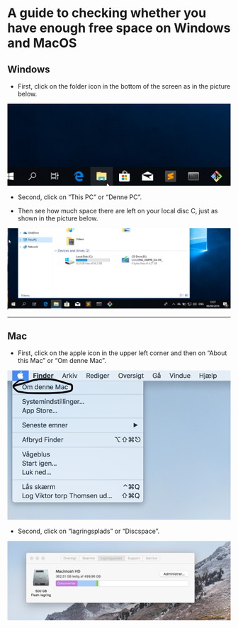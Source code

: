 # A guide to checking whether you have enough free space on Windows and MacOS

## Windows

- First, click on the folder icon in the bottom of the screen as in the picture below.

![](images/win_1.png)


- Second, click on “This PC” or “Denne PC”. 

- Then see how much space there are left on your local disc C, just as shown in the picture below. 

![](images/win_2.png)


-----------------



## Mac

- First, click on the apple icon in the upper left corner and then on “About this Mac” or “Om denne Mac”.

![](images/Mac_1.png)




- Second, click on “lagringsplads” or “Discspace”.

![](images/Mac_2.png)